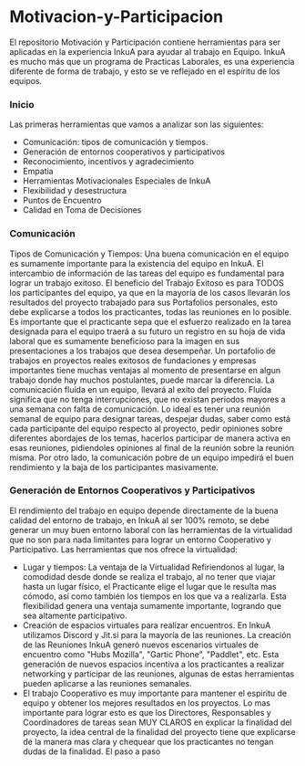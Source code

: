 # Motivacion-y-Participacion
El repositorio Motivación y Participación contiene herramientas para ser aplicadas en la experiencia InkuA para ayudar al trabajo en Equipo. InkuA es mucho más que un programa de Practicas Laborales, es una experiencia diferente de forma de trabajo, y esto se ve reflejado en el espíritu de los equipos.  
### Inicio
Las primeras herramientas que vamos a analizar son las siguientes:
* Comunicación: tipos de comunicación y tiempos. 
* Generación de entornos cooperativos y participativos 
* Reconocimiento, incentivos y agradecimiento 
* Empatia
* Herramientas Motivacionales Especiales de InkuA
* Flexibilidad y desestructura
* Puntos de Encuentro
* Calidad en Toma de Decisiones
### Comunicación
Tipos de Comunicación y Tiempos:
Una buena comunicación en el equipo es sumamente importante para la existencia del equipo en InkuA. 
El intercambio de información de las tareas del equipo es fundamental para lograr un trabajo exitoso. El beneficio del Trabajo Exitoso es para TODOS los participantes del equipo, ya que en la mayoría de los casos llevarán los resultados del proyecto trabajado para sus Portafolios personales, esto debe explicarse a todos los practicantes, todas las reuniones en lo posible. Es importante que el practicante sepa que el esfuerzo realizado en la tarea designada para el equipo traerá a su futuro un registro en su hoja de vida laboral que es sumamente beneficioso para la imagen en sus presentaciones a los trabajos que desea desempeñar. Un portafolio de trabajos en proyectos reales exitosos de fundaciones y empresas importantes tiene muchas ventajas al momento de presentarse en algun trabajo donde hay muchos postulantes, puede marcar la diferencia.
La comunicación fluída en un equipo, llevará al exito del proyecto. Fluída significa que no tenga interrupciones, que no existan periodos mayores a una semana con falta de comunicación. Lo ideal es tener una reunión semanal de equipo para designar tareas, despejar dudas, saber como está cada participante del equipo respecto al proyecto, pedir opiniones sobre diferentes abordajes de los temas, hacerlos participar de manera activa en esas reuniones, pidiendoles opiniones al final de la reunión sobre la reunión misma. Por otro lado, la comunicación pobre de un equipo impedirá el buen rendimiento y la baja de los participantes masivamente. 
### Generación de Entornos Cooperativos y Participativos
El rendimiento del trabajo en equipo depende directamente de la buena calidad del entorno de trabajo, en InkuA al ser 100% remoto, se debe generar un muy buen entorno laboral con las herramientas de la virtualidad que no son para nada limitantes para lograr un entorno Cooperativo y Participativo.
Las herramientas que nos ofrece la virtualidad:
* Lugar y tiempos: La ventaja de la Virtualidad Refiriendonos al lugar, la comodidad desde donde se realiza el trabajo, al no tener que viajar hasta un lugar físico, el Practicante elige el lugar que le resulta mas cómodo, así como también los tiempos en los que va a realizarla. Esta flexibilidad genera una ventaja sumamente importante, logrando que sea altamente participativo.
* Creación de espacios virtuales para realizar encuentros. En InkuA utilizamos Discord y Jit.si para la mayoría de las reuniones. La creación de las Reuniones InkuA generó nuevos escenarios virtuales de encuentro como "Hubs Mozilla", "Gartic Phone", "Paddlet", etc. Esta generación de nuevos espacios incentiva a los practicantes a realizar networking y participar de las reuniones, algunas de estas herramientas pueden aplicarse a las reuniones semanales. 
* El trabajo Cooperativo es muy importante para mantener el espiritu de equipo y obtener los mejores resultados en los proyectos. Lo mas importante para lograr esto es que los Directores, Responsables y Coordinadores de tareas sean MUY CLAROS en explicar la finalidad del proyecto, la idea central de la finalidad del proyecto tiene que explicarse de la manera mas clara y chequear que los practicantes no tengan dudas de la finalidad. El paso a paso 
